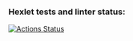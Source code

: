 ### Hexlet tests and linter status:
[![Actions Status](https://github.com/FabGhoul/algorithms-project-69/actions/workflows/hexlet-check.yml/badge.svg)](https://github.com/FabGhoul/algorithms-project-69/actions)